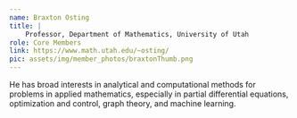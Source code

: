 ```yaml
---
name: Braxton Osting
title: |
    Professor, Department of Mathematics, University of Utah
role: Core Members
link: https://www.math.utah.edu/~osting/
pic: assets/img/member_photos/braxtonThumb.png
---
```


He has broad interests in analytical and computational methods for problems in applied mathematics, especially in partial differential equations, optimization and control, graph theory, and machine learning.
